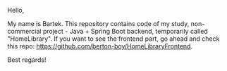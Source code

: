 Hello,

My name is Bartek. This repository contains code of my study, non-commercial project - Java + Spring Boot backend, temporarily called "HomeLibrary".
If you want to see the frontend part, go ahead and check this repo: https://github.com/berton-boy/HomeLibraryFrontend.

Best regards!
